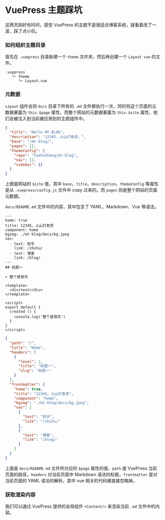 # VuePress 主题踩坑

这两天刚好有时间，感觉 VuePress 的主题不是很适合博客系统，就看着改了一波，踩了点小坑。

### 如何组织主题目录

首先在 `.vuepress` 目录新建一个 `theme` 文件夹，然后再创建一个 `Layout.vue` 的文件。

```text
.vuepress
   └─ theme
      └─ Layout.vue
```

### 元数据

`Layout` 组件会将 `docs` 目录下所有的 `.md` 文件都执行一次，同时将这个页面的元数据暴露为 `this.$page` 属性，而整个网站的元数据暴露为 `this.$site` 属性，他们会被注入到当前被应用到的主题组件中。

```json
{
  "title": "Hello MT-BLOG",
  "description": "12345，上山打老虎。",
  "base": "/mt-blog/",
  "pages": [],
  "themeConfig": {
    "repo": "TaoXuSheng/mt-blog",
    "nav": [],
    "sidebar": {}
  }
}
```

上图是网站的 `$site` 值，其中 `base`，`title`，`description`，`themeConfig` 等属性是从 `.vuepress/config.js` 文件中 copy 过来的。而 `pages` 则是整个网站的页面元数据。

`docs/README.md` 文件中的内容，其中包含了 YAML、Markdown、Vue 等语法。

```text
---
home: true
title: 12345，上山打老虎
component: home
bgimg: ./mt-blog/docs/bg.jpeg
nav:
  - text: 知乎
    link: /zhihu/
  - text: 博客
    link: /blog/
---
## 标题一

> 整个是首页

<template>
  <div>test</div>
</template>

<script>
export default {
  created () {
    console.log('整个是首页')
  }
}
</script>
```


```json
{
  "path": "/",
  "title": "Home",
  "headers": [
    {
      "level": 2,
      "title": "标题一",
      "slug": "标题一"
    }
  ],
  "frontmatter": {
    "home": true,
    "title": "12345，上山打老虎",
    "component": "home",
    "bgimg": "./mt-blog/docs/bg.jpeg",
    "nav": [
      {
        "text": "知乎",
        "link": "/zhihu/"
      },
      {
        "text": "博客",
        "link": "/blog/"
      }
    ]
  }
}
```

上面是 `docs/README.md` 文件所对应的 `$page` 属性的值，`path` 是 VuePress 当前页面的路径，`headers` 对当前页面中 Markdown 语法的标题，`frontmatter` 是对当前页面的 YAML 语法的解析。其中 vue 相关的代码被直接忽略掉。

### 获取渲染内容

我们可以通过 VuePress 提供的全局组件 `<Content/>` 来渲染当前 `.md` 文件中的内容。
